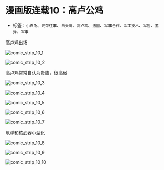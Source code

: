 # 漫画版连载10：高卢公鸡

* 标签：`小白兔`、`光荣往事`、`白头鹰`、`高卢鸡`、`法国`、`军事合作`、`军工技术`、`军售`、`氢弹`、`军事`

高卢鸡出场

![comic_strip_10_1](../../assets/img/comic_strip_10_1.jpg)

![comic_strip_10_2](../../assets/img/comic_strip_10_2.jpg)

高卢鸡常常自认为贵族，很高傲

![comic_strip_10_3](../../assets/img/comic_strip_10_3.jpg)

![comic_strip_10_4](../../assets/img/comic_strip_10_4.jpg)

![comic_strip_10_5](../../assets/img/comic_strip_10_5.jpg)

![comic_strip_10_6](../../assets/img/comic_strip_10_6.jpg)

![comic_strip_10_7](../../assets/img/comic_strip_10_7.jpg)

氢弹和核武器小型化

![comic_strip_10_8](../../assets/img/comic_strip_10_8.jpg)

![comic_strip_10_9](../../assets/img/comic_strip_10_9.jpg)

![comic_strip_10_10](../../assets/img/comic_strip_10_10.jpg)
